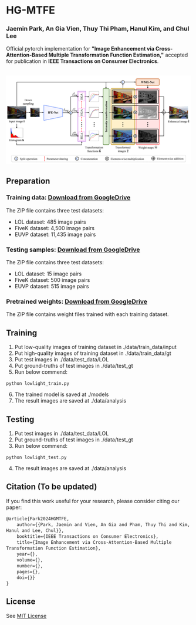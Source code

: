 # HG-MTFE

### Jaemin Park, An Gia Vien, Thuy Thi Pham, Hanul Kim, and Chul Lee
Official pytorch implementation for **"Image Enhancement via Cross-Attention-Based Multiple Transformation Function Estimation,"** accepted for publication in **IEEE Transactions on Consumer Electronics**.


<p float="left">
  &emsp;&emsp; <img src="overview.PNG" width="800" />
</p>

## Preparation
### Training data: [Download from GoogleDrive](https://drive.google.com/file/d/1jekxUtXmcU79DfnyTMbLEUm9y6vQwuVU/view?usp=sharing)
The ZIP file contains three test datasets:
- LOL dataset: 485 image pairs
- FiveK dataset: 4,500 image pairs
- EUVP dataset: 11,435 image pairs

### Testing samples: [Download from GoogleDrive](https://drive.google.com/file/d/1bnmfDTkcK-Sq2KGIWnv9QmEZUWyHg4x5/view?usp=sharing)
The ZIP file contains three test datasets:
- LOL dataset: 15 image pairs
- FiveK dataset: 500 image pairs
- EUVP dataset: 515 image pairs

### Pretrained weights: [Download from GoogleDrive](https://drive.google.com/file/d/1-GIGT_V3HjTYBCGvON8kjSWCFxWXWM-8/view?usp=sharing)
The ZIP file contains weight files trained with each training dataset.

## Training
1. Put low-quality images of training dataset in ./data/train_data/input
2. Put high-quality images of training dataset in ./data/train_data/gt
3. Put test images in ./data/test_data/LOL
4. Put ground-truths of test images in ./data/test_gt
5. Run below commend:
```
python lowlight_train.py
```
6. The trained model is saved at ./models
7. The result images are saved at ./data/analysis

## Testing
1. Put test images in ./data/test_data/LOL
2. Put ground-truths of test images in ./data/test_gt
3. Run below commend:
```
python lowlight_test.py
```
4. The result images are saved at ./data/analysis

## Citation (To be updated)
If you find this work useful for your research, please consider citing our paper:
```
@article{Park2024HGMTFE,
    author={{Park, Jaemin and Vien, An Gia and Pham, Thuy Thi and Kim, Hanul and Lee, Chul}},
    booktitle={IEEE Transactions on Consumer Electronics},
    title={Image Enhancement via Cross-Attention-Based Multiple Transformation Function Estimation}, 
    year={},
    volume={},
    number={},
    pages={},
    doi={}}
}
```

## License
See [MIT License](https://github.com/PJaemin/MTFE/blob/main/LICENSE)


